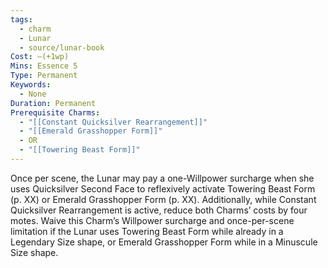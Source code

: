 ```yaml
---
tags:
  - charm
  - Lunar
  - source/lunar-book
Cost: —(+1wp)
Mins: Essence 5
Type: Permanent
Keywords:
  - None
Duration: Permanent
Prerequisite Charms:
  - "[[Constant Quicksilver Rearrangement]]"
  - "[[Emerald Grasshopper Form]]"
  - OR
  - "[[Towering Beast Form]]"
---
```

Once per scene, the Lunar may pay a one-Willpower surcharge when she uses Quicksilver Second Face to reflexively activate Towering Beast Form (p. XX) or Emerald Grasshopper Form (p. XX). Additionally, while Constant Quicksilver Rearrangement is active, reduce both Charms’ costs by four motes. Waive this Charm’s Willpower surcharge and once-per-scene limitation if the Lunar uses Towering Beast Form while already in a Legendary Size shape, or Emerald Grasshopper Form while in a Minuscule Size shape. 